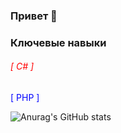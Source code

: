 ### Привет 👋

### Ключевые навыки
###### <span style="color: red">[ C# ]</span>
<span style="color:blue">[ PHP ]</span> 


![Anurag's GitHub stats](https://github-readme-stats.vercel.app/api?username=Dreeedy&show_icons=true&theme=jolly&bg_color=3B2F61&border_color=3B2F61&icon_color=FD303F&locale=ru&title_color=FD303F&hide=stars,prs,issues,contribs)

